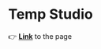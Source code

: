 # Temp Studio
:point_right: [**Link**](https://pink-eye.github.io/Temp-studio/index.html) to the page 
